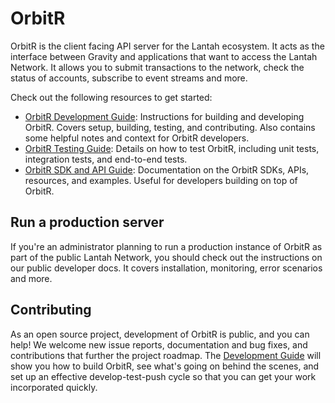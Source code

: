 # OrbitR


OrbitR is the client facing API server for the Lantah ecosystem.  It acts as the interface between Gravity and applications that want to access the Lantah Network. It allows you to submit transactions to the network, check the status of accounts, subscribe to event streams and more.

Check out the following resources to get started:
- [OrbitR Development Guide](internal/docs/GUIDE_FOR_DEVELOPERS.md): Instructions for building and developing OrbitR. Covers setup, building, testing, and contributing. Also contains some helpful notes and context for OrbitR developers.
- [OrbitR Testing Guide](internal/docs/TESTING_NOTES.md): Details on how to test OrbitR, including unit tests, integration tests, and end-to-end tests.
- [OrbitR SDK and API Guide](internal/docs/SDK_API_GUIDE.md): Documentation on the OrbitR SDKs, APIs, resources, and examples. Useful for developers building on top of OrbitR.

## Run a production server
If you're an administrator planning to run a production instance of OrbitR as part of the public Lantah Network, you should check out the instructions on our public developer docs. It covers installation, monitoring, error scenarios and more.

## Contributing
As an open source project, development of OrbitR is public, and you can help! We welcome new issue reports, documentation and bug fixes, and contributions that further the project roadmap. The [Development Guide](internal/docs/GUIDE_FOR_DEVELOPERS.md) will show you how to build OrbitR, see what's going on behind the scenes, and set up an effective develop-test-push cycle so that you can get your work incorporated quickly.
